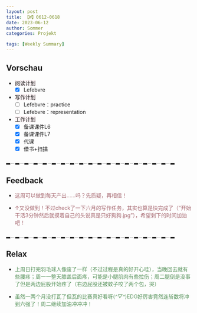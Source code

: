 ```yaml
---
layout: post
title: 【W】0612-0618
date: 2023-06-12
author: Sommer
categories: Projekt

tags: [Weekly Summary]
--- 
```


## Vorschau

- <font style="background:#fcf2f4">阅读计划</font>
  - [x] Lefebvre
- <font style="background:#fcf2f4">写作计划</font>
  - [ ] Lefebvre：practice
  - [ ] Lefebvre：representation
- <font style="background:#fcf2f4">工作计划</font>
  - [x] 备课课件L6
  - [x] 备课课件L7
  - [x] 代课
  - [x] 借书+扫描

▂﹍▂﹍▂﹍▂﹍▂﹍▂﹍▂﹍▂﹍▂﹍▂﹍▂﹍▂﹍▂﹍▂﹍▂﹍▂﹍▂﹍▂﹍▂

## Feedback

- <font style="color:#a66870">这周可以做到每天产出……吗？先质疑，再相信！</font>

- <font style="color:#a66870">↑又没做到！不过check了一下六月的写作任务，其实也算是快完成了（“开始干活3分钟然后就摸着自己的头说真是只好狗狗.jpg”），希望剩下的时间加油吧！</font>

▂﹍▂﹍▂﹍▂﹍▂﹍▂﹍▂﹍▂﹍▂﹍▂﹍▂﹍▂﹍▂﹍▂﹍▂﹍▂﹍▂﹍▂﹍▂


## Relax

- <font style="color:#56925A">上周日打完羽毛球人像废了一样（不过过程是真的好开心哇），当晚回去就有些腰疼；周一一整天膝盖后面疼，可能是小腿肌肉有些拉伤；周二腿倒是没事了但是两边屁股开始疼了（右边屁股还被蚊子咬了两个包，哭）</font><br>

- <font style="color:#56925A">虽然一两个月没打瓦了但瓦的比赛真好看呀(*^▽^*)EDG好厉害竟然连斩数将冲到六强了！周二继续加油冲冲冲！</font><br>